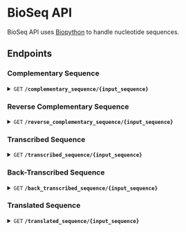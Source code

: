 # BioSeq API

BioSeq API uses [Biopython](https://biopython.org/) to handle nucleotide sequences.

## Endpoints

### Complementary Sequence
<details>

<summary><code>GET</code> <code><strong>/complementary_sequence/{input_sequence}</strong></code></summary>

Accepts a nucleotide sequence and returns a complementary nucleotide sequence.

#### Path parameters

> | Name   |  Type      | Data type      | Description                                          |
> |--------|------------|----------------|------------------------------------------------------|
> | `input_sequence` |  Required  | String     | Nucleotide sequence to complement              |

#### Example request
> ```js
>  curl -X GET "https://bioseq.xyz/complementary_sequence/AGCCCTCCAGGACAGGCTGCATCAGAAGAGGCCATCAAG"
> ```

#### Example response
> ```json
> {
>     "output_sequence": "TCGGGAGGTCCTGTCCGACGTAGTCTTCTCCGGTAGTTC"
> }
> ```

#### Response schema

> | Object   |  Type      | Data type      | Description                                          |
> |--------|------------|----------------|------------------------------------------------------|
> | `output_sequence` |  Required  | String     | Complementary nucleotide sequence       |
</details>

### Reverse Complementary Sequence

<details>
<summary><code>GET</code> <code><strong>/reverse_complementary_sequence/{input_sequence}</strong></code></summary>

Accepts a nucleotide sequence and returns a reverse complementary nucleotide sequence.

#### Path parameters

> | Name   |  Type      | Data type      | Description                                          |
> |--------|------------|----------------|------------------------------------------------------|
> | `input_sequence` |  Required  | String     | Nucleotide sequence to reverse-complement      |

#### Example request
> ```js
>  curl -X GET "https://bioseq.xyz/reverse_complementary_sequence/AGCCCTCCAGGACAGGCTGCATCAGAAGAGGCCATCAAG"
> ```

#### Example response
> ```json
> {
>     "output_sequence": "CTTGATGGCCTCTTCTGATGCAGCCTGTCCTGGAGGGCT"
> }
> ```

#### Response schema

> | Object   |  Type      | Data type      | Description                                          |
> |--------|------------|----------------|------------------------------------------------------|
> | `output_sequence` |  Required  | String     | Reverse complementary nucleotide sequence      |
</details>

### Transcribed Sequence

<details>
<summary><code>GET</code> <code><strong>/transcribed_sequence/{input_sequence}</strong></code></summary>

Accepts a DNA sequence and returns a transcribed RNA sequence.

#### Path parameters

> | Name   |  Type      | Data type      | Description                                          |
> |--------|------------|----------------|------------------------------------------------------|
> | `input_sequence` |  Required  | String     | DNA sequence to transcribe     |

#### Example request
> ```js
>  curl -X GET "https://bioseq.xyz/transcribed_sequence/AGCCCTCCAGGACAGGCTGCATCAGAAGAGGCCATCAAG"
> ```

#### Example response
> ```json
> {
>     "output_sequence": "AGCCCUCCAGGACAGGCUGCAUCAGAAGAGGCCAUCAAG"
> }
> ```

#### Response schema

> | Object   |  Type      | Data type      | Description                                          |
> |--------|------------|----------------|------------------------------------------------------|
> | `output_sequence` |  Required  | String     | Transcribed RNA sequence                 |
</details>

### Back-Transcribed Sequence

<details>
<summary><code>GET</code> <code><strong>/back_transcribed_sequence/{input_sequence}</strong></code></summary>

Accepts an RNA sequence and returns a back-transcribed DNA sequence.

#### Path parameters

> | Name   |  Type      | Data type      | Description                                          |
> |--------|------------|----------------|------------------------------------------------------|
> | `input_sequence` |  Required  | String     | RNA sequence to back-transcribe                |

#### Example request
> ```js
>  curl -X GET "https://bioseq.xyz/back_transcribed_sequence/AGCCCUCCAGGACAGGCUGCAUCAGAAGAGGCCAUCAAG"
> ```

#### Example response
> ```json
> {
>     "output_sequence": "AGCCCTCCAGGACAGGCTGCATCAGAAGAGGCCATCAAG"
> }
> ```

#### Response schema

> | Object   |  Type      | Data type      | Description                                          |
> |--------|------------|----------------|------------------------------------------------------|
> | `output_sequence` |  Required  | String     | Back-transcribed DNA sequence            |
</details>

### Translated Sequence

<details>
<summary><code>GET</code> <code><strong>/translated_sequence/{input_sequence}</strong></code></summary>

Accepts a nucleotide sequence and returns a translated protein sequence.

#### Path parameters

> | Name   |  Type      | Data type      | Description                                          |
> |--------|------------|----------------|------------------------------------------------------|
> | `input_sequence` |  Required  | String     | Nucleotide sequence to translate          |

#### Example request
> ```js
>  curl -X GET "https://bioseq.xyz/translated_sequence/AGCCCTCCAGGACAGGCTGCATCAGAAGAGGCCATCAAG"
> ```

#### Example response
> ```json
> {
>     "output_sequence": "SPPGQAASEEAIK"
> }
> ```

#### Response schema

> | Object   |  Type      | Data type      | Description                                          |
> |--------|------------|----------------|------------------------------------------------------|
> | `output_sequence` |  Required  | String     | Translated protein sequence        |

</details>